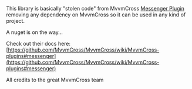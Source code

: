 This library is basically "stolen code" from MvvmCross [Messenger Plugin](https://github.com/MvvmCross/MvvmCross-Plugins/tree/master/Messenger)
removing any dependency on MvvmCross so it can be used in any kind of project.

A nuget is on the way...

Check out their docs here: [https://github.com/MvvmCross/MvvmCross/wiki/MvvmCross-plugins#messenger](https://github.com/MvvmCross/MvvmCross/wiki/MvvmCross-plugins#messenger)

All credits to the great MvvmCross team
